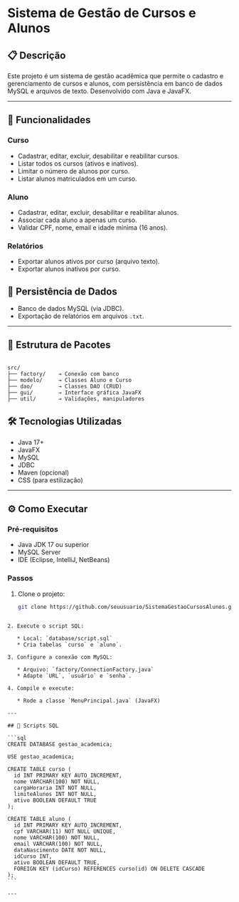 # Sistema de Gestão de Cursos e Alunos

## 📋 Descrição
Este projeto é um sistema de gestão acadêmica que permite o cadastro e gerenciamento de cursos e alunos, com persistência em banco de dados MySQL e arquivos de texto. Desenvolvido com Java e JavaFX.

---

## 🎯 Funcionalidades

### Curso
- Cadastrar, editar, excluir, desabilitar e reabilitar cursos.
- Listar todos os cursos (ativos e inativos).
- Limitar o número de alunos por curso.
- Listar alunos matriculados em um curso.

### Aluno
- Cadastrar, editar, excluir, desabilitar e reabilitar alunos.
- Associar cada aluno a apenas um curso.
- Validar CPF, nome, email e idade mínima (16 anos).

### Relatórios
- Exportar alunos ativos por curso (arquivo texto).
- Exportar alunos inativos por curso.



## 💾 Persistência de Dados
- Banco de dados MySQL (via JDBC).
- Exportação de relatórios em arquivos `.txt`.

---

## 📁 Estrutura de Pacotes

```

src/
├── factory/    → Conexão com banco
├── modelo/     → Classes Aluno e Curso
├── dao/        → Classes DAO (CRUD)
├── gui/        → Interface gráfica JavaFX
├── util/       → Validações, manipuladores

````


## 🛠️ Tecnologias Utilizadas

- Java 17+
- JavaFX
- MySQL
- JDBC
- Maven (opcional)
- CSS (para estilização)

---

## ⚙️ Como Executar

### Pré-requisitos
- Java JDK 17 ou superior
- MySQL Server
- IDE (Eclipse, IntelliJ, NetBeans)

### Passos

1. Clone o projeto:
   ```bash
   git clone https://github.com/seuusuario/SistemaGestaoCursosAlunos.git
````

2. Execute o script SQL:

   * Local: `database/script.sql`
   * Cria tabelas `curso` e `aluno`.

3. Configure a conexão com MySQL:

   * Arquivo: `factory/ConnectionFactory.java`
   * Adapte `URL`, `usuário` e `senha`.

4. Compile e execute:

   * Rode a classe `MenuPrincipal.java` (JavaFX)

---

## 📄 Scripts SQL

```sql
CREATE DATABASE gestao_academica;

USE gestao_academica;

CREATE TABLE curso (
  id INT PRIMARY KEY AUTO_INCREMENT,
  nome VARCHAR(100) NOT NULL,
  cargaHoraria INT NOT NULL,
  limiteAlunos INT NOT NULL,
  ativo BOOLEAN DEFAULT TRUE
);

CREATE TABLE aluno (
  id INT PRIMARY KEY AUTO_INCREMENT,
  cpf VARCHAR(11) NOT NULL UNIQUE,
  nome VARCHAR(100) NOT NULL,
  email VARCHAR(100) NOT NULL,
  dataNascimento DATE NOT NULL,
  idCurso INT,
  ativo BOOLEAN DEFAULT TRUE,
  FOREIGN KEY (idCurso) REFERENCES curso(id) ON DELETE CASCADE
);
```

---
